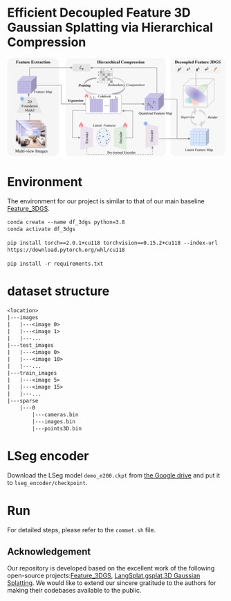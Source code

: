 # Efficient Decoupled Feature 3D Gaussian Splatting via Hierarchical Compression

![Teaser image](assets/framework_cam.png) 

<!-- <section class="section" id="BibTeX">
  <div class="container is-max-desktop content">
    <h2 class="title">BibTeX</h2>
    <pre><code>@inproceedings{zhou2024feature,
  title={Efficient Decoupled Feature 3D Gaussian Splatting via Hierarchical Compression},
  author={Dai, Zhenqi and Liu, Ting and Zhang, Yanning},
  booktitle={Proceedings of the IEEE/CVF Conference on Computer Vision and Pattern Recognition},
  pages={},
  year={2025}
}</code></pre>
  </div>
</section> -->

# Environment
The environment for our project is similar to that of our main baseline [Feature_3DGS](https://feature-3dgs.github.io/).

```shell
conda create --name df_3dgs python=3.8
conda activate df_3dgs

pip install torch==2.0.1+cu118 torchvision==0.15.2+cu118 --index-url https://download.pytorch.org/whl/cu118

pip install -r requirements.txt
```
# dataset structure

```
<location>
|---images
|   |---<image 0>
|   |---<image 1>
|   |---...
|---test_images
|   |---<image 0>
|   |---<image 10>
|   |---...
|---train_images
|   |---<image 5>
|   |---<image 15>
|   |---...
|---sparse
    |---0
        |---cameras.bin
        |---images.bin
        |---points3D.bin
```

# LSeg encoder
Download the LSeg model `demo_e200.ckpt` from [the Google drive](https://drive.google.com/file/d/1ayk6NXURI_vIPlym16f_RG3ffxBWHxvb/view?usp=sharing) and put it to `lseg_encoder/checkpoint`.

# Run
For detailed steps, please refer to the `commet.sh` file.

## Acknowledgement
Our repository is developed based on the excellent work of the following open-source projects:[Feature_3DGS](https://feature-3dgs.github.io/), [LangSplat](https://langsplat.github.io/),[gsplat](https://github.com/nerfstudio-project/gsplat),[3D Gaussian Splatting](https://repo-sam.inria.fr/fungraph/3d-gaussian-splatting/). We would like to extend our sincere gratitude to the authors for making their codebases available to the public.
